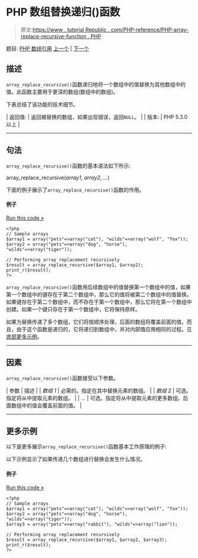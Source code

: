 # PHP 数组替换递归()函数

> 原文:[https://www . tutorial Republic . com/PHP-reference/PHP-array-replace-recursive-function . PHP](https://www.tutorialrepublic.com/php-reference/php-array-replace-recursive-function.php)

题目: [PHP 数组引用](php-array-functions.php) [上一个](php-array-replace-function.php) | [下一个](php-array-reverse-function.php)

## 描述

`array_replace_recursive()`函数递归地将一个数组中的值替换为其他数组中的值。此函数主要用于更深的数组(数组中的数组)。

下表总结了该功能的技术细节。

| 返回值: | 返回被替换的数组，如果出现错误，返回`NULL`。 |
| 版本: | PHP 5.3.0 以上 |

* * *

## 句法

`array_replace_recursive()`函数的基本语法如下所示:

array_replace_recursive(*array1*, *array2*, ...)

下面的例子展示了`array_replace_recursive()`函数的作用。

#### 例子

[Run this code »](../codelab.php?topic=php&file=replace-values-in-an-array-with-values-from-another-array-recursively "Run this code to view the output")

```
<?php
// Sample arrays
$array1 = array("pets"=>array("cat"), "wilds"=>array("wolf", "fox"));
$array2 = array("pets"=>array("dog", "horse"), "wilds"=>array("tiger"));

// Performing array replacement recursively
$result = array_replace_recursive($array1, $array2);
print_r($result);
?>
```

`array_replace_recursive()`函数用后续数组中的值替换第一个数组中的值，如果第一个数组中的键存在于第二个数组中，那么它的值将被第二个数组中的值替换。如果键存在于第二个数组中，而不存在于第一个数组中，那么它将在第一个数组中创建。如果一个键只存在于第一个数组中，它将保持原样。

如果为替换传递了多个数组，它们将按顺序处理，后面的数组将覆盖前面的值。而且，由于这个函数是递归的，它将递归到数组中，并对内部值应用相同的过程。见[底部更多示例](#more-examples)。

* * *

## 因素

`array_replace_recursive()`函数接受以下参数。

| 参数 | 描述 |
| *数组 1* | 必需的。指定在其中替换元素的数组。 |
| *数组 2* | 可选。指定将从中提取元素的数组。 |
| *...* | 可选。指定将从中提取元素的更多数组。后面数组中的值会覆盖前面的值。 |

* * *

## 更多示例

以下是更多展示`array_replace_recursive()`函数基本工作原理的例子:

以下示例显示了如果传递几个数组进行替换会发生什么情况。

#### 例子

[Run this code »](../codelab.php?topic=php&file=when-multiple-arrays-are-passed-for-replacement-recursively "Run this code to view the output")

```
<?php
// Sample arrays
$array1 = array("pets"=>array("cat"), "wilds"=>array("wolf", "fox"));
$array2 = array("pets"=>array("dog", "horse"), "wilds"=>array("tiger"));
$array3 = array("pets"=>array("rabbit"), "wilds"=>array("lion"));

// Performing array replacement recursively
$result = array_replace_recursive($array1, $array2, $array3);
print_r($result);
?>
```